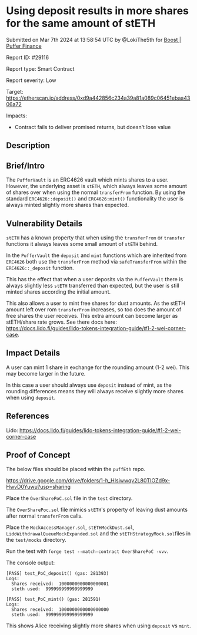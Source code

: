 
# Using deposit results in more shares for the same amount of stETH

Submitted on Mar 7th 2024 at 13:58:54 UTC by @LokiThe5th for [Boost | Puffer Finance](https://immunefi.com/bounty/pufferfinance-boost/)

Report ID: #29116

Report type: Smart Contract

Report severity: Low

Target: https://etherscan.io/address/0xd9a442856c234a39a81a089c06451ebaa4306a72

Impacts:
- Contract fails to deliver promised returns, but doesn't lose value

## Description
## Brief/Intro  
The `PufferVault` is an ERC4626 vault which mints shares to a user. However, the underlying asset is `stETH`, which always leaves some amount of shares over when using the normal `transferFrom` function. By using the standard `ERC4626::deposit()` and `ERC4626:mint()` functionality the user is always minted slightly more shares than expected.

## Vulnerability Details  
`stETH` has a known property that when using the `transferFrom` or `transfer` functions it always leaves some small amount of `stETH` behind.    

In the `PufferVault` the `deposit` and `mint` functions which are inherited from `ERC4626` both use the `transferFrom` method via `safeTransferFrom` within the `ERC4626::_deposit` function.    

This has the effect that when a user deposits via the `PufferVault` there is always slightly less `stETH` transferred than expected, but the user is still minted shares according the initial amount.    

This also allows a user to mint free shares for dust amounts. As the stETH amount left over rom `transferFrom` increases, so too does the amount of free shares the user receives. This extra amount can become larger as stETH/share rate grows. See there docs here: https://docs.lido.fi/guides/lido-tokens-integration-guide/#1-2-wei-corner-case.  

## Impact Details  
A user can mint 1 share in exchange for the rounding amount (1-2 wei). This may become larger in the future.   

In this case a user should always use `deposit` instead of mint, as the rounding differences means they will always receive slightly more shares when using `deposit`.  

## References  
Lido: https://docs.lido.fi/guides/lido-tokens-integration-guide/#1-2-wei-corner-case



## Proof of Concept  
The below files should be placed within the `puffEth` repo.  

https://drive.google.com/drive/folders/1-h_HIsiwwqv2L80TIOZd9x-HwvD0Yuwu?usp=sharing

Place the `OverSharePoC.sol` file in the `test` directory.  

The `OverSharePoc.sol` file mimics `stETH`'s property of leaving dust amounts after normal `transferFrom` calls.  

Place the `MockAccessManager.sol`, `stETHMockDust.sol`, `LidoWithdrawalQueueMockExpanded.sol` and the `stETHStrategyMock.sol`files in the `test/mocks` directory.

Run the test with `forge test --match-contract OverSharePoC -vvv`.

The console output:  
```
[PASS] test_PoC_deposit() (gas: 281393)
Logs:
  Shares received:  1000000000000000001
  steth used:  999999999999999999

[PASS] test_PoC_mint() (gas: 281591)
Logs:
  Shares received:  1000000000000000000
  steth used:  999999999999999999
```

This shows Alice receiving slightly more shares when using `deposit` vs `mint`.